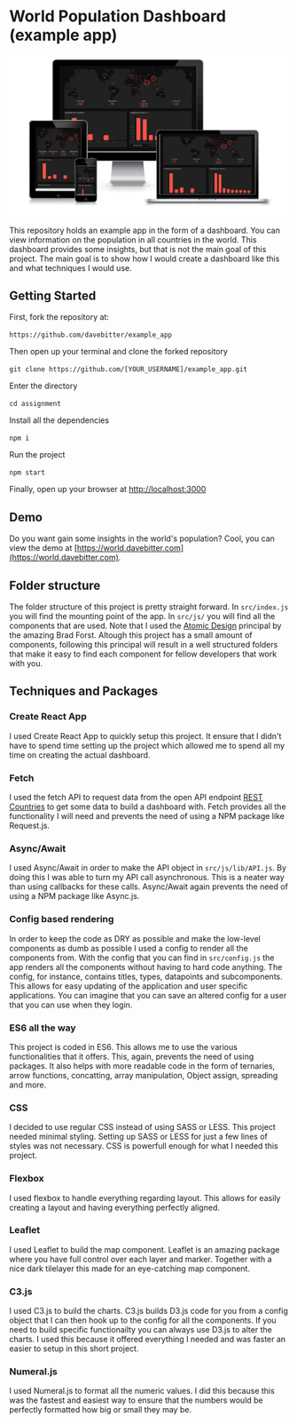# World Population Dashboard (example app)

![World Population Dashboard](mockup.png)

This repository holds an example app in the form of a dashboard. You can view information on the population in all countries in the world. This dashboard provides some insights, but that is not the main goal of this project. The main goal is to show how I would create a dashboard like this and what techniques I would use.

## Getting Started

First, fork the repository at:

`https://github.com/davebitter/example_app`

Then open up your terminal and clone the forked repository

`git clone https://github.com/[YOUR_USERNAME]/example_app.git`

Enter the directory

`cd assignment`

Install all the dependencies

`npm i`

Run the project

`npm start`

Finally, open up your browser at
<a href='http://localhost:3000'>http://localhost:3000</a>

## Demo

Do you want gain some insights in the world's population? Cool, you can view the demo at [https://world.davebitter.com](https://world.davebitter.com).

## Folder structure

The folder structure of this project is pretty straight forward. In `src/index.js` you will find the mounting point of the app. In `src/js/` you will find all the components that are used. Note that I used the [Atomic Design](http://bradfrost.com/blog/post/atomic-web-design/) principal by the amazing Brad Forst. Altough this project has a small amount of components, following this principal will result in a well structured folders that make it easy to find each component for fellow developers that work with you.

## Techniques and Packages

### Create React App

I used Create React App to quickly setup this project. It ensure that I didn't have to spend time setting up the project which allowed me to spend all my time on creating the actual dashboard.

### Fetch

I used the fetch API to request data from the open API endpoint [REST Countries](https://restcountries.eu) to get some data to build a dashboard with. Fetch provides all the functionality I will need and prevents the need of using a NPM package like Request.js.

### Async/Await

I used Async/Await in order to make the API object in `src/js/lib/API.js`. By doing this I was able to turn my API call asynchronous. This is a neater way than using callbacks for these calls. Async/Await again prevents the need of using a NPM package like Async.js.

### Config based rendering

In order to keep the code as DRY as possible and make the low-level components as dumb as possible I used a config to render all the components from. With the config that you can find in `src/config.js` the app renders all the components without having to hard code anything. The config, for instance, contains titles, types, datapoints and subcomponents. This allows for easy updating of the application and user specific applications. You can imagine that you can save an altered config for a user that you can use when they login.

### ES6 all the way

This project is coded in ES6. This allows me to use the various functionalities that it offers. This, again, prevents the need of using packages. It also helps with more readable code in the form of ternaries, arrow functions, concatting, array manipulation, Object assign, spreading and more.

### CSS

I decided to use regular CSS instead of using SASS or LESS. This project needed minimal styling. Setting up SASS or LESS for just a few lines of styles was not necessary. CSS is powerfull enough for what I needed this project.

### Flexbox

I used flexbox to handle everything regarding layout. This allows for easily creating a layout and having everything perfectly aligned.

### Leaflet

I used Leaflet to build the map component. Leaflet is an amazing package where you have full control over each layer and marker. Together with a nice dark tilelayer this made for an eye-catching map component.

### C3.js

I used C3.js to build the charts. C3.js builds D3.js code for you from a config object that I can then hook up to the config for all the components. If you need to build specific functionailty you can always use D3.js to alter the charts. I used this because it offered everything I needed and was faster an easier to setup in this short project.

### Numeral.js

I used Numeral.js to format all the numeric values. I did this because this was the fastest and easiest way to ensure that the numbers would be perfectly formatted how big or small they may be.
